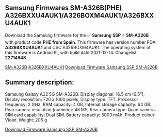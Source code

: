 <h2>Samsung Firmwares SM-A326B(PHE) A326BXXU4AUK1/A326BOXM4AUK1/A326BXXU4AUK1</h2>
Download the Samsung firmware for the ✅ <strong>Samsung SSP </strong> ⭐ <strong>SM-A326B</strong> with product code <strong>PHE</strong> <strong> from Spain</strong>. This firmware has version number PDA <strong>A326BXXU4AUK1</strong> and CSC A326BOXM4AUK1. The operating system of this firmware is Android R , with build date 2021-12-14. Changelist <strong>22714948</strong>.


[SM-A326B](https://samfirm.shop/samsung/model/SM-A326B)
[A326BXXU4AUK1](https://samfirm.shop/samsung/pda/A326BXXU4AUK1)
[Download Firmware Samsung SSP SM-A326B](https://samfirm.shop/samsung/firmware/482232)
<h2>Summary description:</h2>
<p>Samsung Galaxy A32 5G SM-A326B. Display diagonal: 16.5 cm (6.5"), Display resolution: 720 x 1600 pixels, Display type: TFT. Processor frequency: 2 GHz. RAM capacity: 4 GB, Internal storage capacity: 64 GB. Rear camera resolution (numeric): 48 MP, Rear camera type: Quad camera. SIM card capability: Dual SIM. Battery capacity: 5000 mAh. Product colour: Violet. Weight: 205 g</p>


[Download Firmware Samsung SSP SM-A326B](https://samfirm.shop/samsung/firmware/482232)
